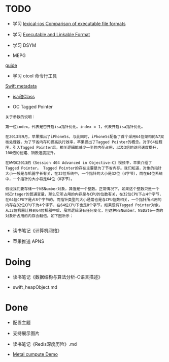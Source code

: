 # TODO 

- 学习 [lexical-ios](https://github.com/facebook/lexical-ios),[Comparison of executable file formats](https://en.wikipedia.org/wiki/Comparison_of_executable_file_formats)

-  学习 [Executable and Linkable Format](https://en.wikipedia.org/wiki/Executable_and_Linkable_Format)

- 学习 DSYM 

- MEPG 

[guide](https://download.tek.com/document/25W-11418-10.pdf)

- 学习 otool 命令行工具

[Swift metadata](https://knight.sc/reverse%20engineering/2019/07/17/swift-metadata.html)

- [isa和Class](https://cloud.tencent.com/developer/article/1198887)

- OC Tagged Pointer 

```
关于参数的说明：

第一位index，代表是否开启isa指针优化。index = 1，代表开启isa指针优化。

在2013年9月，苹果推出了iPhone5s，与此同时，iPhone5s配备了首个采用64位架构的A7双核处理器，为了节省内存和提高执行效率，苹果提出了Tagged Pointer的概念。对于64位程序，引入Tagged Pointer后，相关逻辑能减少一半的内存占用，以及3倍的访问速度提升，100倍的创建、销毁速度提升。

在WWDC2013的《Session 404 Advanced in Objective-C》视频中，苹果介绍了 Tagged Pointer。 Tagged Pointer的存在主要是为了节省内存。我们知道，对象的指针大小一般是与机器字长有关，在32位系统中，一个指针的大小是32位（4字节），而在64位系统中，一个指针的大小将是64位（8字节）。

假设我们要存储一个NSNumber对象，其值是一个整数。正常情况下，如果这个整数只是一个NSInteger的普通变量，那么它所占用的内存是与CPU的位数有关，在32位CPU下占4个字节，在64位CPU下是占8个字节的。而指针类型的大小通常也是与CPU位数相关，一个指针所占用的内存在32位CPU下为4个字节，在64位CPU下也是8个字节。如果没有Tagged Pointer对象，从32位机器迁移到64位机器中后，虽然逻辑没有任何变化，但这种NSNumber、NSDate一类的对象所占用的内存会翻倍。如下图所示：


```

- 读书笔记《计算机网络》

- 苹果推送 APNS

# Doing

- 读书笔记《数据结构与算法分析-C语言描述》

- swift_heapObject.md


# Done
- 配置主题

- 支持展示图片

- 读书笔记《Redis深度历险》.md

- [Metal cumpute Demo](https://developer.apple.com/documentation/metal/performing_calculations_on_a_gpu
)


